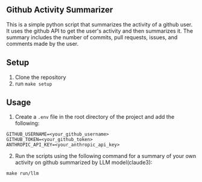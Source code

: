 ## Github Activity Summarizer

This is a simple python script that summarizes the activity of a github user. It uses the github API to get the user's activity and then summarizes it. The summary includes the number of commits, pull requests, issues, and comments made by the user. 

## Setup

1. Clone the repository
2. run `make setup`

## Usage

1. Create a `.env` file in the root directory of the project and add the following:
```
GITHUB_USERNAME=<your_github_username>
GITHUB_TOKEN=<your_github_token>
ANTHROPIC_API_KEY=<your_anthropic_api_key>
```

2. Run the scripts using the following command for a summary of your own activity on github summarized by LLM model(claude3):
```
make run/llm
``` 

